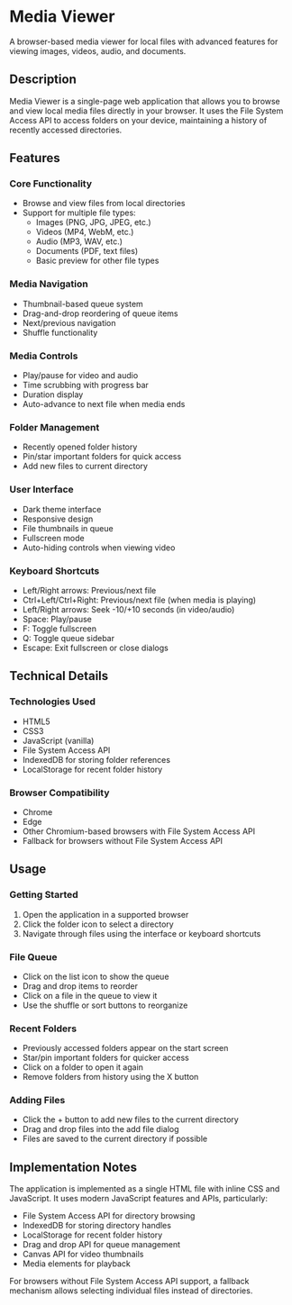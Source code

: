 # Media Viewer

A browser-based media viewer for local files with advanced features for viewing images, videos, audio, and documents.

## Description

Media Viewer is a single-page web application that allows you to browse and view local media files directly in your browser. It uses the File System Access API to access folders on your device, maintaining a history of recently accessed directories.

## Features

### Core Functionality
- Browse and view files from local directories
- Support for multiple file types:
  - Images (PNG, JPG, JPEG, etc.)
  - Videos (MP4, WebM, etc.)
  - Audio (MP3, WAV, etc.)
  - Documents (PDF, text files)
  - Basic preview for other file types

### Media Navigation
- Thumbnail-based queue system
- Drag-and-drop reordering of queue items
- Next/previous navigation
- Shuffle functionality

### Media Controls
- Play/pause for video and audio
- Time scrubbing with progress bar
- Duration display
- Auto-advance to next file when media ends

### Folder Management
- Recently opened folder history
- Pin/star important folders for quick access
- Add new files to current directory

### User Interface
- Dark theme interface
- Responsive design
- File thumbnails in queue
- Fullscreen mode
- Auto-hiding controls when viewing video

### Keyboard Shortcuts
- Left/Right arrows: Previous/next file
- Ctrl+Left/Ctrl+Right: Previous/next file (when media is playing)
- Left/Right arrows: Seek -10/+10 seconds (in video/audio)
- Space: Play/pause
- F: Toggle fullscreen
- Q: Toggle queue sidebar
- Escape: Exit fullscreen or close dialogs

## Technical Details

### Technologies Used
- HTML5
- CSS3
- JavaScript (vanilla)
- File System Access API
- IndexedDB for storing folder references
- LocalStorage for recent folder history

### Browser Compatibility
- Chrome
- Edge
- Other Chromium-based browsers with File System Access API
- Fallback for browsers without File System Access API

## Usage

### Getting Started
1. Open the application in a supported browser
2. Click the folder icon to select a directory
3. Navigate through files using the interface or keyboard shortcuts

### File Queue
- Click on the list icon to show the queue
- Drag and drop items to reorder
- Click on a file in the queue to view it
- Use the shuffle or sort buttons to reorganize

### Recent Folders
- Previously accessed folders appear on the start screen
- Star/pin important folders for quicker access
- Click on a folder to open it again
- Remove folders from history using the X button

### Adding Files
- Click the + button to add new files to the current directory
- Drag and drop files into the add file dialog
- Files are saved to the current directory if possible

## Implementation Notes

The application is implemented as a single HTML file with inline CSS and JavaScript. It uses modern JavaScript features and APIs, particularly:

- File System Access API for directory browsing
- IndexedDB for storing directory handles
- LocalStorage for recent folder history
- Drag and drop API for queue management
- Canvas API for video thumbnails
- Media elements for playback

For browsers without File System Access API support, a fallback mechanism allows selecting individual files instead of directories.
